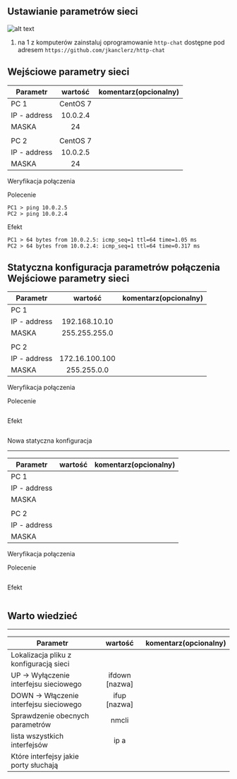 Ustawianie parametrów sieci
---------------------------

![alt text][network]

[network]: ./network.png "Logo Title Text 2"

1. na 1 z komputerów zainstaluj oprogramowanie ``http-chat`` dostępne pod adresem ``https://github.com/jkanclerz/http-chat``

Wejściowe parametry sieci
-------------------------
| Parametr | wartość | komentarz(opcionalny) |
| ------------- |:-------------:| -----:|
|   PC 1 |  CentOS 7
| IP - address  |10.0.2.4 | |
| MASKA  |24 | |
|   |  | |
| PC 2  | CentOS 7 | |
| IP - address  |10.0.2.5 | |
| MASKA  |24 | |

Weryfikacja połączenia

Polecenie
```
PC1 > ping 10.0.2.5
PC2 > ping 10.0.2.4
```

Efekt
```
PC1 > 64 bytes from 10.0.2.5: icmp_seq=1 ttl=64 time=1.05 ms
PC2 > 64 bytes from 10.0.2.4: icmp_seq=1 ttl=64 time=0.317 ms
```

Statyczna konfiguracja parametrów połączenia
Wejściowe parametry sieci
-------------------------
| Parametr | wartość | komentarz(opcionalny) |
| ------------- |:-------------:| -----:|
|   PC 1 |  
| IP - address  | 192.168.10.10 | |
| MASKA  | 255.255.255.0 | |
|   |  | |
| PC 2  |  | |
| IP - address  | 172.16.100.100 | |
| MASKA  | 255.255.0.0 | |

Weryfikacja połączenia

Polecenie
```
```

Efekt
```
```

Nowa statyczna konfiguracja 

-------------------------
| Parametr | wartość | komentarz(opcionalny) |
| ------------- |:-------------:| -----:|
|   PC 1 |  
| IP - address  |  | |
| MASKA  |  | |
|   |  | |
| PC 2  |  | |
| IP - address  |  | |
| MASKA  |  | |

Weryfikacja połączenia

Polecenie
```
```

Efekt
```
```

Warto wiedzieć
--------------

-------------------------
| Parametr | wartość | komentarz(opcionalny) |
| ------------- |:-------------:| -----:|
| Lokalizacja pliku z konfiguracją sieci| | |
| UP -> Wyłączenie interfejsu sieciowego|ifdown [nazwa] | |
| DOWN -> Włączenie interfejsu sieciowego|ifup [nazwa]  | |
| Sprawdzenie obecnych parametrów |nmcli | |
| lista wszystkich interfejsów | ip a | |
| Które interfejsy jakie porty słuchają | | |
